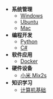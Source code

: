 <!-- docs/_sidebar.md -->
* **系统管理**
  * [Windows](System_Management/Windows.md)
  * [Ubuntu](System_Management/Ubuntu.md)
  * [Mac](System_Management/Mac.md)
* **编程开发**
  * [Python](Programming_Development/Python.md)
  * [C#](Programming_Development/C#)
* **软件应用**
  * [Docker]()
* **硬件设备**
  * [小米 Mix2s]()
* **知识学习**
  * [计算机基础]()